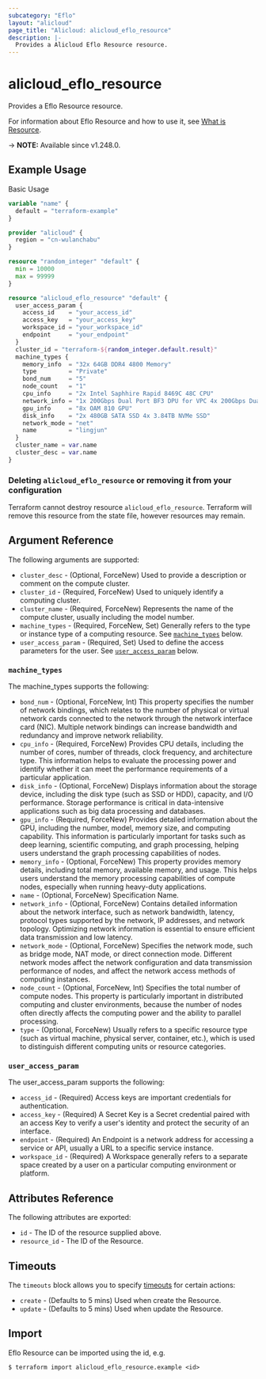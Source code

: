 ```yaml
---
subcategory: "Eflo"
layout: "alicloud"
page_title: "Alicloud: alicloud_eflo_resource"
description: |-
  Provides a Alicloud Eflo Resource resource.
---
```


# alicloud_eflo_resource

Provides a Eflo Resource resource.



For information about Eflo Resource and how to use it, see [What is Resource](https://www.alibabacloud.com/help/en/pai/developer-reference/api-eflo-cnp-2023-08-28-createresource).

-> **NOTE:** Available since v1.248.0.

## Example Usage

Basic Usage

```terraform
variable "name" {
  default = "terraform-example"
}

provider "alicloud" {
  region = "cn-wulanchabu"
}

resource "random_integer" "default" {
  min = 10000
  max = 99999
}

resource "alicloud_eflo_resource" "default" {
  user_access_param {
    access_id    = "your_access_id"
    access_key   = "your_access_key"
    workspace_id = "your_workspace_id"
    endpoint     = "your_endpoint"
  }
  cluster_id = "terraform-${random_integer.default.result}"
  machine_types {
    memory_info  = "32x 64GB DDR4 4800 Memory"
    type         = "Private"
    bond_num     = "5"
    node_count   = "1"
    cpu_info     = "2x Intel Saphhire Rapid 8469C 48C CPU"
    network_info = "1x 200Gbps Dual Port BF3 DPU for VPC 4x 200Gbps Dual Port EIC"
    gpu_info     = "8x OAM 810 GPU"
    disk_info    = "2x 480GB SATA SSD 4x 3.84TB NVMe SSD"
    network_mode = "net"
    name         = "lingjun"
  }
  cluster_name = var.name
  cluster_desc = var.name
}
```

### Deleting `alicloud_eflo_resource` or removing it from your configuration

Terraform cannot destroy resource `alicloud_eflo_resource`. Terraform will remove this resource from the state file, however resources may remain.

## Argument Reference

The following arguments are supported:
* `cluster_desc` - (Optional, ForceNew) Used to provide a description or comment on the compute cluster.
* `cluster_id` - (Required, ForceNew) Used to uniquely identify a computing cluster.
* `cluster_name` - (Required, ForceNew) Represents the name of the compute cluster, usually including the model number.
* `machine_types` - (Required, ForceNew, Set) Generally refers to the type or instance type of a computing resource. See [`machine_types`](#machine_types) below.
* `user_access_param` - (Required, Set) Used to define the access parameters for the user. See [`user_access_param`](#user_access_param) below.

### `machine_types`

The machine_types supports the following:
* `bond_num` - (Optional, ForceNew, Int) This property specifies the number of network bindings, which relates to the number of physical or virtual network cards connected to the network through the network interface card (NIC). Multiple network bindings can increase bandwidth and redundancy and improve network reliability.
* `cpu_info` - (Required, ForceNew) Provides CPU details, including the number of cores, number of threads, clock frequency, and architecture type. This information helps to evaluate the processing power and identify whether it can meet the performance requirements of a particular application.
* `disk_info` - (Optional, ForceNew) Displays information about the storage device, including the disk type (such as SSD or HDD), capacity, and I/O performance. Storage performance is critical in data-intensive applications such as big data processing and databases.
* `gpu_info` - (Required, ForceNew) Provides detailed information about the GPU, including the number, model, memory size, and computing capability. This information is particularly important for tasks such as deep learning, scientific computing, and graph processing, helping users understand the graph processing capabilities of nodes.
* `memory_info` - (Optional, ForceNew) This property provides memory details, including total memory, available memory, and usage. This helps users understand the memory processing capabilities of compute nodes, especially when running heavy-duty applications.
* `name` - (Optional, ForceNew) Specification Name.
* `network_info` - (Optional, ForceNew) Contains detailed information about the network interface, such as network bandwidth, latency, protocol types supported by the network, IP addresses, and network topology. Optimizing network information is essential to ensure efficient data transmission and low latency.
* `network_mode` - (Optional, ForceNew) Specifies the network mode, such as bridge mode, NAT mode, or direct connection mode. Different network modes affect the network configuration and data transmission performance of nodes, and affect the network access methods of computing instances.
* `node_count` - (Optional, ForceNew, Int) Specifies the total number of compute nodes. This property is particularly important in distributed computing and cluster environments, because the number of nodes often directly affects the computing power and the ability to parallel processing.
* `type` - (Optional, ForceNew) Usually refers to a specific resource type (such as virtual machine, physical server, container, etc.), which is used to distinguish different computing units or resource categories.

### `user_access_param`

The user_access_param supports the following:
* `access_id` - (Required) Access keys are important credentials for authentication.
* `access_key` - (Required) A Secret Key is a Secret credential paired with an access Key to verify a user's identity and protect the security of an interface.
* `endpoint` - (Required) An Endpoint is a network address for accessing a service or API, usually a URL to a specific service instance.
* `workspace_id` - (Required) A Workspace generally refers to a separate space created by a user on a particular computing environment or platform.

## Attributes Reference

The following attributes are exported:
* `id` - The ID of the resource supplied above.
* `resource_id` - The ID of the Resource.

## Timeouts

The `timeouts` block allows you to specify [timeouts](https://www.terraform.io/docs/configuration-0-11/resources.html#timeouts) for certain actions:
* `create` - (Defaults to 5 mins) Used when create the Resource.
* `update` - (Defaults to 5 mins) Used when update the Resource.

## Import

Eflo Resource can be imported using the id, e.g.

```shell
$ terraform import alicloud_eflo_resource.example <id>
```

